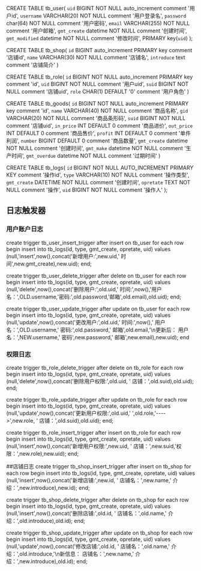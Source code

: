 
CREATE TABLE tb_user(
`uid` BIGINT NOT NULL auto_increment comment '用户id',
`username` VARCHAR(20) NOT NULL comment '用户登录名',
`password` char(64) NOT NULL comment '用户密码',
`email` VARCHAR(255) NOT NULL comment '用户邮箱',
`gmt_create` datetime NOT NULL comment '创建时间',
`gmt_modified` datetime NOT NULL comment '修改时间',
PRIMARY key(`uid`)
);

CREATE TABLE tb_shop(
`id` BIGINT auto_increment PRIMARY key comment '店铺id',
`name` VARCHAR(30) NOT NULL comment '店铺名',
`introduce` text comment '店铺简介'
)

CREATE TABLE tb_role(
`id` BIGINT NOT NULL auto_increment PRIMARY key comment 'id',
`uid` BIGINT NOT NULL comment '用户uid',
`suid` BIGINT NOT NULL comment '店铺uid',
`role` CHAR(1)  DEFAULT '0' comment '用户角色'
)


CREATE TABLE tb_goods(
`id` BIGINT NOT NULL auto_increment PRIMARY key comment 'id',
`name` VARCHAR(40) NOT NULL comment '商品名称',
`gid` VARCHAR(20) NOT NULL comment '商品条形码',
`suid` BIGINT NOT NULL comment '店铺uid',
`in_price` INT  DEFAULT 0 comment '商品进价',
`out_price` INT DEFAULT 0 comment '商品售价',
`profit` INT  DEFAULT 0 comment '单件利润',
`number` BIGINT DEFAULT 0 comment '商品数量',
`gmt_create` datetime NOT NULL comment '创建时间',
`gmt_make` datetime NOT NULL comment '生产时间',
`gmt_overdue` datetime NOT NULL comment '过期时间'
)


CREATE TABLE tb_logs(
`id` BIGINT NOT NULL AUTO_INCREMENT PRIMARY KEY comment '操作id',
`type` VARCHAR(10) NOT NULL comment '操作类型',
`gmt_create` DATETIME NOT NULL comment '创建时间',
`opretate` TEXT NOT NULL comment '操作',
`uid` BIGINT NOT NULL comment '操作人'
);



## 日志触发器

### 用户账户日志
create trigger tb_user_insert_trigger
after insert on tb_user for each row
begin
insert into tb_logs(id, type, gmt_create, opretate, uid) values
(null,'insert',now(),concat('新增用户:',new.uid,' 时间',new.gmt_create),new.uid);
end;

create trigger tb_user_delete_trigger
after delete on tb_user for each row
begin
insert into tb_logs(id, type, gmt_create, opretate, uid) values
(null,'delete',now(),concat('删除用户:',old.uid,' 时间:',now(),'用户名：',OLD.username,'密码:',old.password,'邮箱',old.email),old.uid);
end;

create trigger tb_user_update_trigger
after update on tb_user for each row
begin
insert into tb_logs(id, type, gmt_create, opretate, uid) values
(null,'update',now(),concat('更改用户:',old.uid,' 时间:',now(),' 用户名：',OLD.username,' 密码:',old.password,' 邮箱',old.email,'\n更新后：  用户名：',NEW.username,' 密码',new.password,' 邮箱',new.email),new.uid);
end


### 权限日志
create trigger tb_role_delete_trigger
after delete on tb_role for each row
begin
insert into tb_logs(id, type, gmt_create, opretate, uid) values
(null,'delete',now(),concat('删除用户权限:',old.uid, ' 店铺：',old.suid),old.uid);
end;


create trigger tb_role_update_trigger
after update on tb_role for each row
begin
insert into tb_logs(id, type, gmt_create, opretate, uid) values
(null,'update',now(),concat('更新用户权限:',old.uid,' ',old.role,'---->',new.role, ' 店铺：',old.suid),old.uid);
end;

create trigger tb_role_insert_trigger
after insert on tb_role for each row
begin
insert into tb_logs(id, type, gmt_create, opretate, uid) values
(null,'insert',now(),concat('新增用户权限:',new.uid, ' 店铺：',new.suid,'权限：',new.role),new.uid);
end;

##店铺日志
create trigger tb_shop_insert_trigger
after insert on tb_shop for each row
begin
insert into tb_logs(id, type, gmt_create, opretate, uid) values
(null,'insert',now(),concat('新增店铺:',new.id, ' 店铺名：',new.name,' 介绍：',new.introduce),new.id);
end;

create trigger tb_shop_delete_trigger
after delete on tb_shop for each row
begin
insert into tb_logs(id, type, gmt_create, opretate, uid) values
(null,'insert',now(),concat('删除店铺:',old.id, ' 店铺名：',old.name,' 介绍：',old.introduce),old.id);
end;

create trigger tb_shop_update_trigger
after update on tb_shop for each row
begin
insert into tb_logs(id, type, gmt_create, opretate, uid) values
(null,'update',now(),concat('修改店铺:',old.id, ' 店铺名：',old.name,' 介绍：',old.introduce,'\n新信息：    店铺名：',new.name,' 介绍：',new.introduce),old.id);
end;